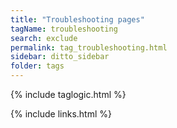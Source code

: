 ```yaml
---
title: "Troubleshooting pages"
tagName: troubleshooting
search: exclude
permalink: tag_troubleshooting.html
sidebar: ditto_sidebar
folder: tags
---
```

{% include taglogic.html %}

{% include links.html %}
